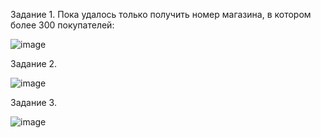 Задание 1. 
Пока удалось только получить номер магазина, в котором более 300 покупателей:

![image](https://github.com/dimkahm/sys-homework_sdv/assets/31319996/49d68d38-091f-4254-8f36-30c067960701)



Задание 2.

![image](https://github.com/dimkahm/sys-homework_sdv/assets/31319996/55fd1922-9b97-460a-888e-1cec2a2d69cc)


Задание 3.

![image](https://github.com/dimkahm/sys-homework_sdv/assets/31319996/5331ce76-f7da-4b02-8481-279b841851e1)

